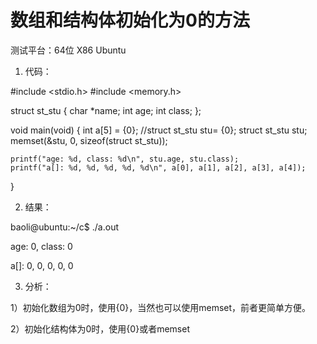 # 数组和结构体初始化为0的方法

测试平台：64位 X86 Ubuntu

1. 代码：

#include <stdio.h>
#include <memory.h>
 
struct st_stu
{
    char *name;
    int age;
    int class;
};
 
void main(void)
{
    int a[5] = {0};
    //struct st_stu stu= {0};
    struct st_stu stu;
    memset(&stu, 0, sizeof(struct st_stu));
 
    printf("age: %d, class: %d\n", stu.age, stu.class);
    printf("a[]: %d, %d, %d, %d, %d\n", a[0], a[1], a[2], a[3], a[4]);
}
 

2. 结果：

baoli@ubuntu:~/c$ ./a.out

age: 0, class: 0

a[]: 0, 0, 0, 0, 0

 

 

3. 分析：

1）初始化数组为0时，使用{0}，当然也可以使用memset，前者更简单方便。

2）初始化结构体为0时，使用{0}或者memset
